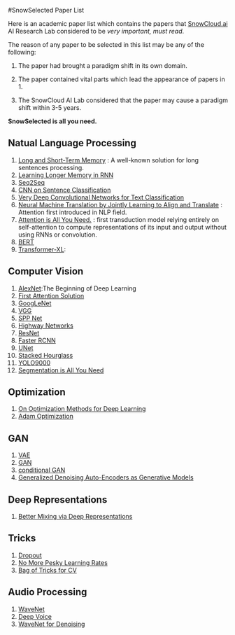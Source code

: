 #SnowSelected Paper List

Here is an academic paper list which contains the papers that [SnowCloud.ai](https://www.snowcloud.ai) AI Research Lab considered to be *very important, must read*.

The reason of any paper to be selected in this list may be any of the following:

1. The paper had brought a paradigm shift in its own domain.

2. The paper contained vital parts which lead the appearance of papers in 1.

3. The SnowCloud AI Lab considered that the paper may cause a paradigm shift within 3-5 years.

**SnowSelected  is all you need.**

## Natual Language Processing

1. [Long and Short-Term Memory](https://www.mitpressjournals.org/doi/10.1162/neco.1997.9.8.1735) : A well-known solution for long sentences processing.
2. [Learning Longer Memory in RNN](https://arxiv.org/pdf/1412.7753.pdf)
3. [Seq2Seq](https://arxiv.org/pdf/1409.3215.pdf)
4. [CNN on Sentence Classification](https://arxiv.org/pdf/1408.5882.pdf)
5. [Very Deep Convolutional Networks
   for Text Classification](https://arxiv.org/pdf/1606.01781.pdf)
6. [Neural Machine Translation by Jointly Learning to Align and Translate](https://arxiv.org/pdf/1409.0473.pdf) : Attention first introduced in NLP field.
7. [Attention is All You Need.](https://arxiv.org/abs/1706.03762) : first transduction model relying
   entirely on self-attention to compute representations of its input and output without using RNNs or
   convolution.
8. [BERT](https://arxiv.org/abs/1810.04805)
9. [Transformer-XL](https://arxiv.org/abs/1901.02860): 

## Computer Vision

1. [AlexNet](https://dl.acm.org/citation.cfm?id=3065386):The Beginning of Deep Learning
2. [First Attention Solution](https://arxiv.org/abs/1109.3737)
3. [GoogLeNet](https://www.cs.unc.edu/~wliu/papers/GoogLeNet.pdf)
4. [VGG](https://arxiv.org/pdf/1409.1556.pdf)
5. [SPP Net](https://arxiv.org/pdf/1406.4729.pdf)
6. [Highway Networks](https://papers.nips.cc/paper/5850-training-very-deep-networks.pdf)
7. [ResNet](https://arxiv.org/pdf/1512.03385.pdf)
8. [Faster RCNN](https://arxiv.org/pdf/1506.01497.pdf)
9. [UNet](https://arxiv.org/pdf/1505.04597.pdf)
10. [Stacked Hourglass](https://arxiv.org/pdf/1603.06937.pdf)
11. [YOLO9000](https://arxiv.org/pdf/1612.08242.pdf)
12. [Segmentation is All You Need](https://arxiv.org/pdf/1904.13300.pdf)

## Optimization

1. [On Optimization Methods for Deep Learning](http://ai.stanford.edu/~ang/papers/icml11-OptimizationForDeepLearning.pdf)
2. [Adam Optimization](https://arxiv.org/pdf/1412.6980.pdf)

## GAN

1. [VAE](https://arxiv.org/abs/1312.6114)
2. [GAN](https://arxiv.org/pdf/1406.2661.pdf)
3. [conditional GAN](https://arxiv.org/pdf/1411.1784.pdf)
4. [Generalized Denoising Auto-Encoders as Generative Models](http://papers.nips.cc/paper/5023-generalized-denoising-auto-encoders-as-generative-models.pdf)

## Deep Representations

1. [Better Mixing via Deep Representations](https://arxiv.org/pdf/1207.4404.pdf)

## Tricks

1. [Dropout](http://papers.nips.cc/paper/4882-dropout-training-as-adaptive-regularization.pdf)
2. [No More Pesky Learning Rates](https://arxiv.org/pdf/1206.1106.pdf)
3. [Bag of Tricks for CV](https://arxiv.org/pdf/1812.01187.pdf)

## Audio Processing

1. [WaveNet](https://arxiv.org/pdf/1609.03499.pdf)
2. [Deep Voice](https://arxiv.org/pdf/1702.07825.pdf)
3. [WaveNet for Denoising](https://arxiv.org/pdf/1706.07162.pdf)
